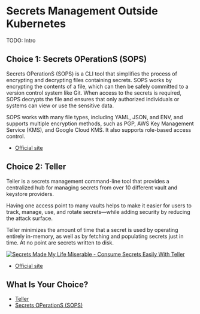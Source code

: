 # Secrets Management Outside Kubernetes

TODO: Intro

## Choice 1: Secrets OPerationS (SOPS)

Secrets OPerationS (SOPS) is a CLI tool that simplifies the process of encrypting and decrypting files containing secrets. SOPS works by encrypting the contents of a file, which can then be safely committed to a version control system like Git. When access to the secrets is required, SOPS decrypts the file and ensures that only authorized individuals or systems can view or use the sensitive data.

SOPS works with many file types, including YAML, JSON, and ENV, and supports multiple encryption methods, such as PGP, AWS Key Management Service (KMS), and Google Cloud KMS. It also supports role-based access control.

* [Official site](https://getsops.io)

## Choice 2: Teller

Teller is a secrets management command-line tool that provides a centralized hub for managing secrets from over 10 different vault and keystore providers. 

Having one access point to many vaults helps to make it easier for users to track, manage, use, and rotate secrets—while adding security by reducing the attack surface. 

Teller minimizes the amount of time that a secret is used by operating entirely in-memory, as well as by fetching and populating secrets just in time. At no point are secrets written to disk. 

[![Secrets Made My Life Miserable - Consume Secrets Easily With Teller](https://img.youtube.com/vi/Vcjz-YM3uLQ/0.jpg)](https://youtu.be/Vcjz-YM3uLQ)
* [Official site](https://tlr.dev)

## What Is Your Choice?

* [Teller](teller.md)
* [Secrets OPerationS (SOPS)](sops.md)
